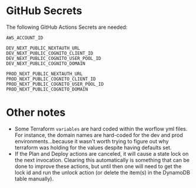 
# GitHub Secrets

The following GitHub Actions Secrets are needed:
```
AWS_ACCOUNT_ID

DEV_NEXT_PUBLIC_NEXTAUTH_URL
DEV_NEXT_PUBLIC_COGNITO_CLIENT_ID
DEV_NEXT_PUBLIC_COGNITO_USER_POOL_ID
DEV_NEXT_PUBLIC_COGNITO_DOMAIN

PROD_NEXT_PUBLIC_NEXTAUTH_URL
PROD_NEXT_PUBLIC_COGNITO_CLIENT_ID
PROD_NEXT_PUBLIC_COGNITO_USER_POOL_ID
PROD_NEXT_PUBLIC_COGNITO_DOMAIN
```

# Other notes

- Some Terraform `variables` are hard coded within the worflow yml files. For instance, the domain names are hard-coded for the dev and prod environments...because it wasn't worth trying to figure out why terraform was holding for the values despite having defaults set.
- If the Plan and Deploy actions are canceled, it will cause a state lock on the next invocation. Clearing this automatically is something that can be done to improve these actions, but until then one will need to get the lock id and run the unlock action (or delete the item(s) in the DynamoDB table manually). 